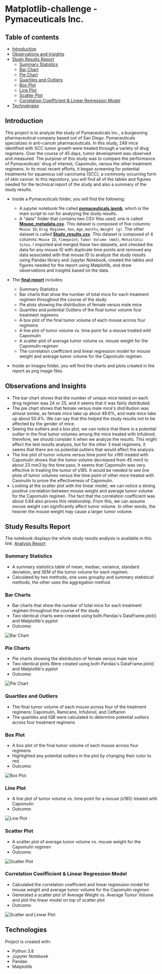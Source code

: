 # Matplotlib-challenge - Pymaceuticals Inc.

## Table of contents
  * [Introduction](#introduction)
  * [Observations and Insights](#insights)
  * [Study Results Report](#final-report)
    * [Summary Statistics](#summary-statistics)
    * [Bar Chart](#bar)
    * [Pie Chart](#pie)
    * [Quartiles and Outliers](#quartiles-and-outliers)
    * [Box Plot](#box)
    * [Line Plot](#line)
    * [Scatter Plot](#scatter)
    * [Correlation Coeifficient & Linear Regression Model](#correlation-regression)
  * [Technologies](#technologies)

## <a name="introduction"></a> Introduction
This project is to analyze the study of Pymaceuticals Inc., a burgeoning pharmaceutical company based out of San Diego. Pymaceuticals specializes in anti-cancer pharmaceuticals. In this study, 249 mice identified with SCC tumor growth were treated through a variety of drug regimens. Over the course of 45 days, tumor development was observed and measured. The purpose of this study was to compare the performance of Pymaceuticals' drug of interest, Capomulin, versus the other treatment regimens. In its most recent efforts, it began screening for potential treatments for squamous cell carcinoma (SCC), a commonly occurring form of skin cancer. In this repository, you will find all of the tables and figures needed for the technical report of the study and also a summary of the study results.

* Inside a Pymaceuticals folder, you will find the following:
  * A jupyter notebook file called [**pymaceuticals.ipynb**](./Pymaceuticals/pymaceuticals.ipynb), which is the main script to run for analyzing the study results.
  * A "data" folder that contains two CSV files used; one is called [**Mouse_metadata.csv**](./Pymaceuticals/data/Mouse_metadata.csv). This dataset is composed of five columns: `Mouse ID`,	`Drug Regimen`,	`Sex`,	`Age_months`,	`Weight (g)`. The other dataset is called [**Study_results.csv**](./Pymaceuticals/data/Study_results.csv). This dataset is composed of 4 columns: `Mouse ID`,	`Timepoint`,	`Tumor Volume (mm3)`, `Metastatic Sites`. I imported and merged these two datasets, and checked the data for any mouse ID with duplicate time points and removed any data associated with that mouse ID to analyze the study results using Pandas library and Jupyter Notebook, created the tables and figures needed for the report using Matplotlib, and draw observations and insights based on the data.

* The [**final report**](#final-report) includes:
  * Summary Statistics
  * Bar charts that show the number of total mice for each treatment regimen throughout the course of the study
  * Pie plots showing the distribution of female versus male mice
  * Quartiles and potential Outliers of the final tumor volume four treatment regimens
  * A box plot of the final tumor volume of each mouse across four regimens
  * A line plot of tumor volume vs. time point for a mouse treated with Capomulin
  * A scatter plot of average tumor volume vs. mouse weight for the Capomulin regimen
  * The correlation coefficient and linear regression model for mouse weight and average tumor volume for the Capomulin regimen.
   
* Inside an Images folder, you will find the charts and plots created in the report as png image files.

## <a name="insights"></a> Observations and Insights
* The bar chart shows that the number of unique mice tested on each drug regimen was 24 or 25, and it seems that it was fairly distributed. 
* The pie chart shows that female versus male mice's distribution was almost similar, as female mice take up about 49.6%, and male mice take up about 50.4%. We can say that this helped the study results not to be affected by the gender of mice. 
* Seeing the outliers and a box plot, we can notice that there is a potential outlier in the final tumor volumes among the mice treated with Infubinol; therefore, we should consider it when we analyze the results. This might affect the test results analysis, but for the other 3 treat regimens, it seems that there are no potential outliers that would affect the analysis.
* The line plot of tumor volume versus time point for s185 treated with Capomulin shows that the tumor volume decreased from 45 mm3 to about 23 mm3 by the time pass. It seems that Capomulin was very effective in treating the tumor of s185. It would be needed to see line plots of tumor volumes versus the time point of other mice treated with Caomulin to prove the effectiveness of Capomulin.
* Looking at the scatter plot with the linear model, we can notice a strong positive correlation between mouse weight and average tumor volume for the Capomulin regimen. The fact that the correlation coefficient was about 0.84 also proves this relationship. From this, we can assume mouse weight can significantly affect tumor volume. In other words, the heavier the mouse weight may cause a larger tumor volume. 

## <a name="final-report"></a> Study Results Report
The notebook displays the whole study results analysis is available in this link: [Analysis Report](https://nbviewer.jupyter.org/github/SaraKim-sy/Matplotlib-challenge/blob/main/Pymaceuticals/.ipynb_checkpoints/pymaceuticals-checkpoint.ipynb)

### <a name="summary-statistics"></a> Summary Statistics
* A summary statistics table of mean, median, variance, standard deviation, and SEM of the tumor volume for each regimen.
* Calculated by two methods, one uses groupby and summary statistical methods, the other uses the aggregation method.

### <a name="bar"></a> Bar Charts
* Bar charts that show the number of total mice for each treatment regimen throughout the course of the study
* Two identical charts were created using both Pandas's DataFrame.plot() and Matplotlib's pyplot
* Outcome:

![Bar Chart](https://github.com/SaraKim-sy/Matplotlib-challenge/blob/main/Images/bar_plot.png?raw=true)

### <a name="pie"></a> Pie Charts
* Pie charts showing the distribution of female versus male mice
* Two identical plots Were created using both Pandas's DataFrame.plot() and Matplotlib's pyplot
* Outcome:

![Pie Chart](https://github.com/SaraKim-sy/Matplotlib-challenge/blob/main/Images/pie_plot.png?raw=true)

### <a name="quartiles-and-outliers"></a> Quartiles and Outliers
* The final tumor volume of each mouse across four of the treatment regimens: Capomulin, Ramicane, Infubinol, and Ceftamin
* The quartiles and IQR were calculated to determine potential outliers across four treatment regimens

### <a name="box"></a> Box Plot
* A box plot of the final tumor volume of each mouse across four regimens
* Highlighted any potential outliers in the plot by changing their color to red.
* Outcome:

![Box Plot](https://github.com/SaraKim-sy/Matplotlib-challenge/blob/main/Images/box_plot.png?raw=true)

### <a name="line"></a> Line Plot
* A line plot of tumor volume vs. time point for a mouse (s185) treated with Capomulin
* Outcome:

![Line Plot](https://github.com/SaraKim-sy/Matplotlib-challenge/blob/main/Images/line_plot.png?raw=true)

### <a name="scatter"></a> Scatter Plot
* A scatter plot of average tumor volume vs. mouse weight for the Capomulin regimen
* Outcome:

![Scatter Plot](https://github.com/SaraKim-sy/Matplotlib-challenge/blob/main/Images/scatter_plot.png?raw=true)

### <a name="correlation-regression"></a> Correlation Coeifficient & Linear Regression Model
* Calculated the correlation coefficient and linear regression model for mouse weight and average tumor volume for the Capomulin regimen
* Generated a scatter plot of Average Weight vs. Average Tumor Volume and plot the linear model on top of scatter plot
* Outcome:

![Scatter and Linear Plot](https://github.com/SaraKim-sy/Matplotlib-challenge/blob/main/Images/scatter_linear_plot.png?raw=true)
  
## <a name="technologies"></a> Technologies
Project is created with:
* Python 3.8
* Jupyter Notebook
* Pandas
* Matplotlib
